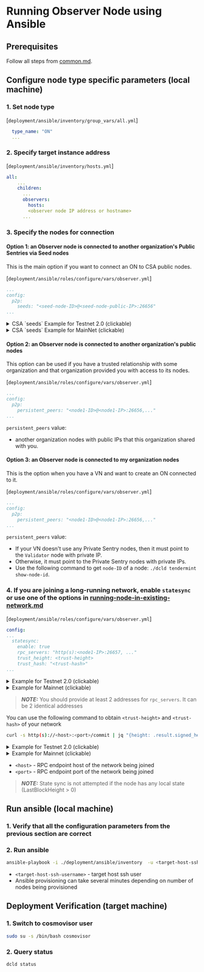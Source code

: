 # Running Observer Node using Ansible
<!-- markdownlint-disable MD033 -->
 

## Prerequisites
Follow all steps from [common.md](./common.md).

## Configure node type specific parameters (local machine)

### 1. Set node type

[`deployment/ansible/inventory/group_vars/all.yml`]

```yaml
  type_name: "ON"
  ...
```

### 2. Specify target instance address

[`deployment/ansible/inventory/hosts.yml`]

```yaml
all:
    ...
    children:
      ...
      observers:
        hosts:
        <observer node IP address or hostname>
      ...
```

### 3. Specify the nodes for connection

#### Option 1: an Observer node is connected to another organization's Public Sentries via Seed nodes

This is the main option if you want to connect an ON to CSA public nodes.

[`deployment/ansible/roles/configure/vars/observer.yml`]

```yaml
...
config:
  p2p:
    seeds: "<seed-node-ID>@<seed-node-public-IP>:26656"
...
```

<details>
<summary>CSA `seeds` Example for Testnet 2.0 (clickable) </summary>

```bash
seeds: "8190bf7a220892165727896ddac6e71e735babe5@100.25.175.140:26656"
```

</details>

<details>
<summary>CSA `seeds` Example for MainNet (clickable) </summary>

  ```bash
seeds: "ba1f547b83040904568f181a39ebe6d7e29dd438@54.183.6.67:26656"
```

</details>

#### Option 2: an Observer node is connected to another organization's public nodes

This option can be used if you have a trusted relationship with some organization and that organization
provided you with access to its nodes.   

[`deployment/ansible/roles/configure/vars/observer.yml`]

```yaml
...
config:
  p2p:
    persistent_peers: "<node1-ID>@<node1-IP>:26656,..."
...
```

`persistent_peers` value:
  - another organization nodes with public IPs that this organization shared with you. 

#### Option 3: an Observer node is connected to my organization nodes

This is the option when you have a VN and want to create an ON connected to it.

[`deployment/ansible/roles/configure/vars/observer.yml`]

```yaml
...
config:
  p2p:
    persistent_peers: "<node1-ID>@<node1-IP>:26656,..."
...
```

`persistent_peers` value:
  - If your VN doesn't use any Private Sentry nodes, then it must point to the `Validator` node with private IP.
  - Otherwise, it must point to the Private Sentry nodes with private IPs.
  - Use the following command to get `node-ID` of a node: `./dcld tendermint show-node-id`.

 

### 4. If you are joining a long-running network, enable `statesync` or use one of the options in [running-node-in-existing-network.md](../advanced/running-node-in-existing-network.md)

[`deployment/ansible/roles/configure/vars/observer.yml`]

```yaml
config:
...
  statesync:
    enable: true
    rpc_servers: "http(s):<node1-IP>:26657, ..."
    trust_height: <trust-height>
    trust_hash: "<trust-hash>"
...
```

<details>
<summary>Example for Testnet 2.0 (clickable) </summary>

```yaml
config:
  statesync:
    enable: true
    rpc_servers: "https://on.test-net.dcl.csa-iot.org:26657,https://on.test-net.dcl.csa-iot.org:26657"
```

</details>

<details>
<summary>Example for Mainnet (clickable) </summary>

```yaml
config:
  statesync:
    enable: true
    rpc_servers: "https://on.dcl.csa-iot.org:26657,https://on.dcl.csa-iot.org:26657"
```

</details>

> **_NOTE:_**  You should provide at least 2 addresses for `rpc_servers`. It can be 2 identical addresses

You can use the following command to obtain `<trust-height>` and `<trust-hash>` of your network

```bash
curl -s http(s)://<host>:<port>/commit | jq "{height: .result.signed_header.header.height, hash: .result.signed_header.commit.block_id.hash}"
```

<details>
<summary>Example for Testnet 2.0 (clickable) </summary>

```bash
curl -s https://on.test-net.dcl.csa-iot.org:26657/commit | jq "{height: .result.signed_header.header.height, hash: .result.signed_header.commit.block_id.hash}"
```

</details>

<details>
<summary>Example for Mainnet (clickable) </summary>

```bash
curl -s https://on.dcl.csa-iot.org:26657/commit | jq "{height: .result.signed_header.header.height, hash: .result.signed_header.commit.block_id.hash}"
```

</details>

- `<host>` - RPC endpoint host of the network being joined
- `<port>` - RPC endpoint port of the network being joined

> **_NOTE:_** State sync is not attempted if the node has any local state (LastBlockHeight > 0)

## Run ansible (local machine)

### 1. Verify that all the configuration parameters from the previous section are correct

### 2. Run ansible

```bash
ansible-playbook -i ./deployment/ansible/inventory  -u <target-host-ssh-user> ./deployment/ansible/deploy.yml
```

- `<target-host-ssh-username>` - target host ssh user
- Ansible provisioning can take several minutes depending on number of nodes being provisioned

## Deployment Verification (target machine)

### 1. Switch to cosmovisor user

```bash
sudo su -s /bin/bash cosmovisor
```

### 2. Query status

```bash
dcld status
```
